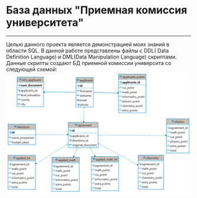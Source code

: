 # База данных "Приемная комиссия университета"
***
Целью данного проекта является демонстрацией моих знаний в области SQL. В данной работе представлены файлы с DDL( Data Definition Language) и DML(Data Manipulation Language) скриптами. Данные скрипты создают БД приемной комиссии университа со следующей схемой:
![Схема_БД](https://github.com/Ivan-Menshov/SQL_project_selection_university_committee/blob/main/ERDiagram.png?raw=true)
